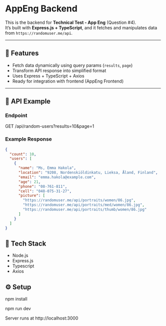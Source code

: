 # AppEng Backend

This is the backend for **Technical Test - App Eng** (Question #4).  
It’s built with **Express.js + TypeScript**, and it fetches and manipulates data from `https://randomuser.me/api`.

---

## 🚀 Features

- Fetch data dynamically using query params (`results`, `page`)
- Transform API response into simplified format
- Uses Express + TypeScript + Axios
- Ready for integration with frontend (AppEng Frontend)

---

## 🧠 API Example

### Endpoint

GET /api/random-users?results=10&page=1

### Example Response

```json
{
  "count": 10,
  "users": [
    {
      "name": "Ms, Emma Hakola",
      "location": "9208, Nordenskiöldinkatu, Lieksa, Åland, Finland",
      "email": "emma.hakola@example.com",
      "age": 21,
      "phone": "08-761-811",
      "cell": "048-075-31-27",
      "picture": [
        "https://randomuser.me/api/portraits/women/86.jpg",
        "https://randomuser.me/api/portraits/med/women/86.jpg",
        "https://randomuser.me/api/portraits/thumb/women/86.jpg"
      ]
    }
  ]
}
```

## 🧩 Tech Stack

- Node.js
- Express.js
- Typescript
- Axios

## ⚙️ Setup

npm install

npm run dev

Server runs at http://localhost:3000
